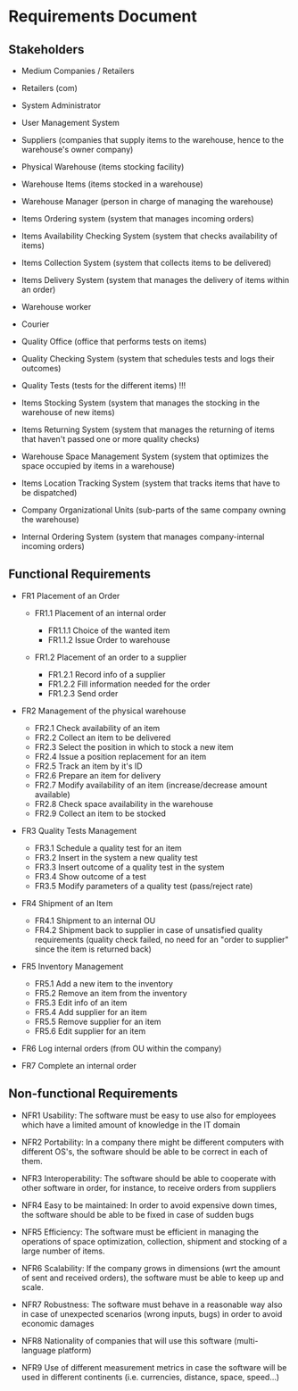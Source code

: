# Requirements Document



## Stakeholders
- Medium Companies / Retailers
   
-  Retailers (com)

- System Administrator

- User Management System
  
- Suppliers (companies that supply items to the warehouse, hence to the warehouse's owner company)
  
- Physical Warehouse (items stocking facility)
  
- Warehouse Items (items stocked in a warehouse)
  
- Warehouse Manager (person in charge of managing the warehouse)
  
- Items Ordering system (system that manages incoming orders)
  
- Items Availability Checking System (system that checks availability of items)
  
- Items Collection System (system that collects items to be delivered)
  
- Items Delivery System (system that manages the delivery of items within an order)

- Warehouse worker

- Courier
  
- Quality Office (office that performs tests on items)
  
- Quality Checking System (system that schedules tests and logs their outcomes)
  
- Quality Tests (tests for the different items)     !!!
  
- Items Stocking System (system that manages the stocking in the warehouse of new items)
  
- Items Returning System (system that manages the returning of items that haven't passed one or more quality checks)
  
- Warehouse Space Management System (system that optimizes the space occupied by items in a warehouse)
  
- Items Location Tracking System (system that tracks items that have to be dispatched)
  
- Company Organizational Units (sub-parts of the same company owning the warehouse)
  
- Internal Ordering System (system that manages company-internal incoming orders)


## Functional Requirements

- FR1 Placement of an Order 
  - FR1.1 Placement of an internal order
    - FR1.1.1 Choice of the wanted item
    - FR1.1.2 Issue Order to warehouse

  - FR1.2 Placement of an order to a supplier
    - FR1.2.1 Record info of a supplier
    - FR1.2.2 Fill information needed for the order
    - FR1.2.3 Send order
  
- FR2 Management of the physical warehouse
  - FR2.1 Check availability of an item
  - FR2.2 Collect an item to be delivered
  - FR2.3 Select the position in which to stock a new item
  - FR2.4 Issue a position replacement for an item
  - FR2.5 Track an item by it's ID
  - FR2.6 Prepare an item for delivery
  - FR2.7 Modify availability of an item (increase/decrease amount available)
  - FR2.8 Check space availability in the warehouse
  - FR2.9 Collect an item to be stocked
  
- FR3 Quality Tests Management
  - FR3.1 Schedule a quality test for an item
  - FR3.2 Insert in the system a new quality test
  - FR3.3 Insert outcome of a quality test in the system
  - FR3.4 Show outcome of a test
  - FR3.5 Modify parameters of a quality test (pass/reject rate)
  
- FR4 Shipment of an Item
  - FR4.1 Shipment to an internal OU
  - FR4.2 Shipment back to supplier in case of unsatisfied quality requirements (quality check failed, no need for an "order to supplier" since the item is returned back)
  
- FR5 Inventory Management
  - FR5.1 Add a new item to the inventory
  - FR5.2 Remove an item from the inventory
  - FR5.3 Edit info of an item 
  - FR5.4 Add supplier for an item
  - FR5.5 Remove supplier for an item
  - FR5.6 Edit supplier for an item

- FR6 Log internal orders (from OU within the company)
- FR7 Complete an internal order


## Non-functional Requirements

- NFR1 Usability: The software must be easy to use also for employees which have a limited amount of knowledge in the IT domain
  
- NFR2 Portability: In a company there might be different computers with different OS's, the software should be able to be correct in each of them.

- NFR3 Interoperability: The software should be able to cooperate with other software in order, for instance, to receive orders from suppliers

- NFR4 Easy to be maintained: In order to avoid expensive down times, the software should be able to be fixed in case of sudden bugs

- NFR5 Efficiency: The software must be efficient in managing the operations of space optimization, collection, shipment and stocking of a large number of items.

- NFR6 Scalability: If the company grows in dimensions (wrt the amount of sent and received orders), the software must be able to keep up and scale.

- NFR7 Robustness: The software must behave in a reasonable way also in case of unexpected scenarios (wrong inputs, bugs) in order to avoid economic damages 

- NFR8 Nationality of companies that will use this software (multi-language platform)

- NFR9 Use of different measurement metrics in case the software will be used in different continents (i.e. currencies, distance, space, speed...)


